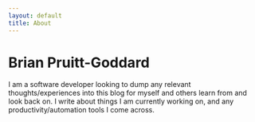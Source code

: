 ```yaml
---
layout: default
title: About
---
```


# Brian Pruitt-Goddard

I am a software developer looking to dump any relevant thoughts/experiences into this blog for myself and others learn from and look back on. I write about things I am currently working on, and any productivity/automation tools I come across.
